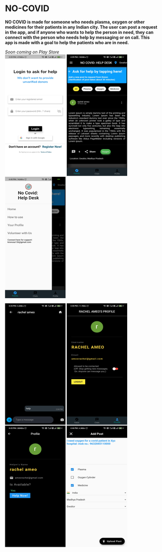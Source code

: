 # NO-COVID
**NO COVID is made for someone who needs plasma, oxygen or other medicines for their patients in any Indian city. The user can post a request in the app, and if anyone who wants to help the person in need, they can connect with the person who needs help by messaging or on call. This app is made with a goal to help the patients who are in need.**

*Soon coming on Play Store*
<br>
 <img src="https://raw.githubusercontent.com/ayushs136/NO-COVID/master/Screenshots/1.jpg" width="200" height="400"> <img src="https://raw.githubusercontent.com/ayushs136/NO-COVID/master/Screenshots/2.jpg" width="200" height="400"> <img src="https://raw.githubusercontent.com/ayushs136/NO-COVID/master/Screenshots/3.jpg" width="200" height="400">


 <img src="https://raw.githubusercontent.com/ayushs136/NO-COVID/master/Screenshots/4.jpg" width="200" height="400"> <img src="https://raw.githubusercontent.com/ayushs136/NO-COVID/master/Screenshots/5.jpg" width="200" height="400">
 <img src="https://raw.githubusercontent.com/ayushs136/NO-COVID/master/Screenshots/6.jpg" width="200" height="400"> <img src="https://raw.githubusercontent.com/ayushs136/NO-COVID/master/Screenshots/7.jpg" width="200" height="400">
